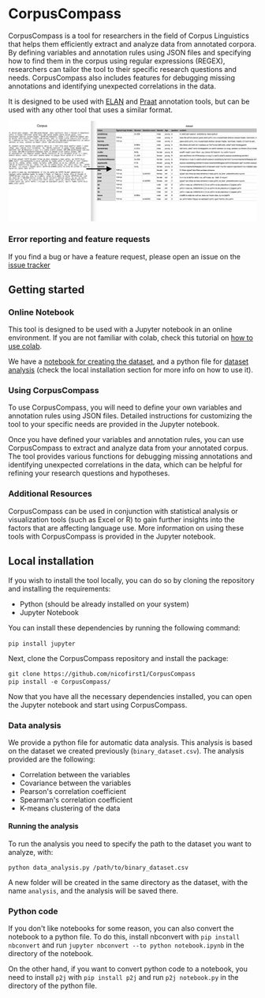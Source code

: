 # CorpusCompass

CorpusCompass is a tool for researchers in the field of Corpus Linguistics that helps them efficiently extract and analyze data from annotated corpora. 
By defining variables and annotation rules using JSON files and specifying how to find them in the corpus using regular expressions (REGEX), 
researchers can tailor the tool to their specific research questions and needs. 
CorpusCompass also includes features for debugging missing annotations and identifying unexpected correlations in the data.

It is designed to be used with [ELAN](https://tla.mpi.nl/tools/tla-tools/elan/) and [Praat](https://www.fon.hum.uva.nl/praat/) annotation tools,
but can be used with any other tool that uses a similar format.


![example image](./includes/example.png)

### Error reporting and feature requests
If you find a bug or have a feature request, please open an issue on the [issue tracker](https://github.com/nicofirst1/CorpusCompass/issues/new/choose)

## Getting started

### Online Notebook
This tool is designed to be used with a Jupyter notebook in an online environment.
If you are not familiar with colab, check this tutorial on [how to use colab](https://colab.research.google.com/notebooks/intro.ipynb).

We have a [notebook for creating the dataset](https://colab.research.google.com/github/nicofirst1/CorpusCompass/blob/main/dataset_creation.ipynb), 
and a python file for [dataset analysis](./data_analysis.py) (check the local installation section for more info on how to use it).

### Using CorpusCompass

To use CorpusCompass, you will need to define your own variables and annotation rules using JSON files. 
Detailed instructions for customizing the tool to your specific needs are provided in the Jupyter notebook.

Once you have defined your variables and annotation rules, you can use CorpusCompass to extract and analyze data from your annotated corpus. 
The tool provides various functions for debugging missing annotations and identifying unexpected correlations in the data, 
which can be helpful for refining your research questions and hypotheses.


### Additional Resources

CorpusCompass can be used in conjunction with statistical analysis or visualization tools (such as Excel or R) to gain 
further insights into the factors that are affecting language use. More information on using these tools with CorpusCompass 
is provided in the Jupyter notebook.



## Local installation 

If you wish to install the tool locally, you can do so by cloning the repository and 
installing the requirements:
- Python (should be already installed on your system)
- Jupyter Notebook

You can install these dependencies by running the following command:

`pip install jupyter`

Next, clone the CorpusCompass repository and install the package:

```
git clone https://github.com/nicofirst1/CorpusCompass
pip install -e CorpusCompass/
```

Now that you have all the necessary dependencies installed, you can open the Jupyter notebook and start using CorpusCompass.

### Data analysis
We provide a python file for automatic data analysis. This analysis is based on the dataset we created previously (`binary_dataset.csv`).
The analysis provided are the following:
- Correlation between the variables
- Covariance between the variables
- Pearson's correlation coefficient
- Spearman's correlation coefficient
- K-means clustering of the data

#### Running the analysis
To run the analysis you need to specify the path to the dataset you want to analyze, with:
```
python data_analysis.py /path/to/binary_dataset.csv
```
A new folder will be created in the same directory as the dataset, with the name `analysis`, and the analysis will be saved there.

### Python code
If you don't like notebooks for some reason, you can also convert the notebook to a python file.
To do this, install nbconvert with `pip install nbconvert` and run `jupyter nbconvert --to python notebook.ipynb` in the directory of the notebook.

On the other hand, if you want to convert python code to a notebook, you need to install `p2j` with `pip install p2j` 
and run `p2j notebook.py` in the directory of the python file.
